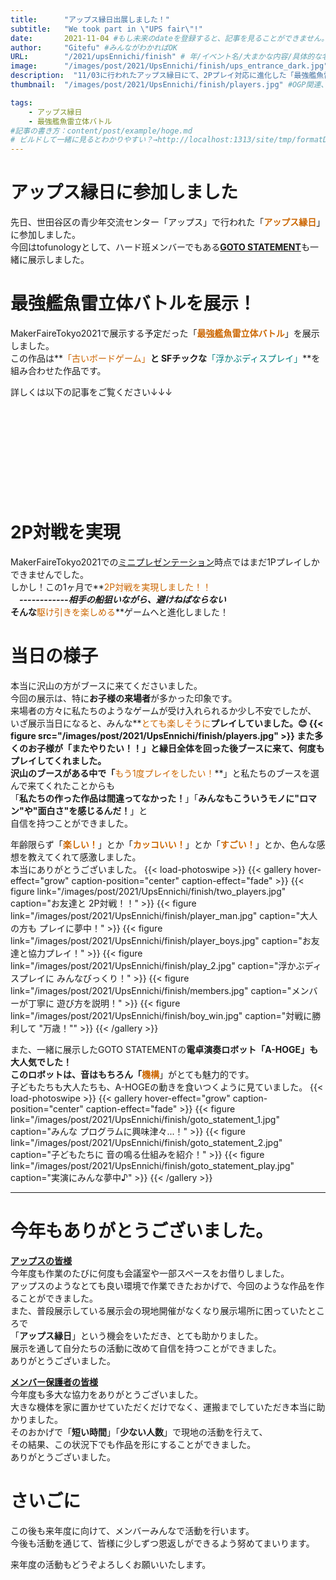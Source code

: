 ```yaml
---
title:      "アップス縁日出展しました！"
subtitle:   "We took part in \"UPS fair\"!"
date:       2021-11-04 #もし未来のdateを登録すると、記事を見ることができません。
author:     "Gitefu" #みんながわかればOK
URL:        "/2021/upsEnnichi/finish" # 年/イベント名/大まかな内容/具体的な名前
image:      "/images/post/2021/UpsEnnichi/finish/ups_entrance_dark.jpg" #題名部分の背景画像
description:  "11/03に行われたアップス縁日にて、2Pプレイ対応に進化した「最強艦魚雷立体バトル」を展示しました！" #OGP関連、OGPやtwitterカードで検索すればわかる
thumbnail:  "/images/post/2021/UpsEnnichi/finish/players.jpg" #OGP関連、OGPやtwitterカードで検索すればわかる

tags:
    - アップス縁日
    - 最強艦魚雷立体バトル
#記事の書き方：content/post/example/hoge.md
# ビルドして一緒に見るとわかりやすい？→http://localhost:1313/site/tmp/formatDemo/
---
```

# アップス縁日に参加しました
先日、世田谷区の青少年交流センター「アップス」で行われた「**<font style="color: #CC6600">アップス縁日</font>**」に参加しました。<br>
今回はtofunologyとして、ハード班メンバーでもある[**GOTO STATEMENT**](https://twitter.com/goto_statement)も一緒に展示しました。


# 最強艦魚雷立体バトルを展示！
MakerFaireTokyo2021で展示する予定だった「**<font style="color: #CC6600">最強艦魚雷立体バトル</font>**」を展示しました。<br>
この作品は**<font style="color: #CC6600">「古いボードゲーム」</font>**と SFチックな**<font style="color: #008080">「浮かぶディスプレイ」</font>**を組み合わせた作品です。

詳しくは以下の記事をご覧ください↓↓↓
<div class="iframely-embed"><div class="iframely-responsive" style="height: 140px; padding-bottom: 0;"><a href="https://tofunology.github.io/site/2021/MFT2021/notice/join/" data-iframely-url="//cdn.iframe.ly/0BCQbKL?card=small"></a></div></div><script async src="//cdn.iframe.ly/embed.js" charset="utf-8"></script>


# 2P対戦を実現
MakerFaireTokyo2021での[ミニプレゼンテーション](https://tofunology.github.io/site/2021/MFT2021/finish/)時点ではまだ1Pプレイしかできませんでした。<br>
しかし！この1ヶ月で**<font style="color: #CC6600">2P対戦を実現しました！！</font>**<br>
　***------------相手の船狙いながら、避けねばならない***<br>
そんな**<font style="color: #CC6600">駆け引きを楽しめる</font>**ゲームへと進化しました！

# 当日の様子
本当に沢山の方がブースに来てくださいました。<br>
今回の展示は、特に**お子様の来場者**が多かった印象です。<br>
来場者の方々に私たちのようなゲームが受け入れられるか少し不安でしたが、<br>
いざ展示当日になると、みんな**<font style="color: #CC6600">とても楽しそうに</font>**プレイしていました。😊
{{< figure src="/images/post/2021/UpsEnnichi/finish/players.jpg" >}}
また多くのお子様が「**またやりたい！！**」と縁日全体を回った後ブースに来て、何度もプレイしてくれました。<br>
沢山のブースがある中で「**<font style="color: #CC6600">もう1度プレイをしたい！</font>**」と私たちのブースを選んで来てくれたことからも<br>
「**私たちの作った作品は間違ってなかった！**」「**みんなもこういうモノに"ロマン"や"面白さ"を感じるんだ！**」と<br>
自信を持つことができました。

年齢限らず「**<font style="color: #CC6600">楽しい！</font>**」とか「**<font style="color: #CC6600">カッコいい！</font>**」とか「**<font style="color: #CC6600">すごい！</font>**」とか、色んな感想を教えてくれて感激しました。<br>
本当にありがとうございました。
{{< load-photoswipe >}}
{{< gallery hover-effect="grow" caption-position="center" caption-effect="fade" >}}
{{< figure link="/images/post/2021/UpsEnnichi/finish/two_players.jpg" caption="お友達と 2P対戦！！" >}}
{{< figure link="/images/post/2021/UpsEnnichi/finish/player_man.jpg" caption="大人の方も プレイに夢中！" >}}
{{< figure link="/images/post/2021/UpsEnnichi/finish/player_boys.jpg" caption="お友達と協力プレイ！" >}}
{{< figure link="/images/post/2021/UpsEnnichi/finish/play_2.jpg" caption="浮かぶディスプレイに みんなびっくり！" >}}
{{< figure link="/images/post/2021/UpsEnnichi/finish/members.jpg" caption="メンバーが丁寧に 遊び方を説明！" >}}
{{< figure link="/images/post/2021/UpsEnnichi/finish/boy_win.jpg" caption="対戦に勝利して \"万歳！\"" >}}
{{< /gallery >}}

また、一緒に展示したGOTO STATEMENTの**電卓演奏ロボット「A-HOGE」**も大人気でした！<br>
このロボットは、音はもちろん「**<font style="color: #CC6600">機構</font>**」がとても魅力的です。<br>
子どもたちも大人たちも、A-HOGEの動きを食いつくように見ていました。
{{< load-photoswipe >}}
{{< gallery hover-effect="grow" caption-position="center" caption-effect="fade" >}}
{{< figure link="/images/post/2021/UpsEnnichi/finish/goto_statement_1.jpg" caption="みんな プログラムに興味津々...！" >}}
{{< figure link="/images/post/2021/UpsEnnichi/finish/goto_statement_2.jpg" caption="子どもたちに 音の鳴る仕組みを紹介！" >}}
{{< figure link="/images/post/2021/UpsEnnichi/finish/goto_statement_play.jpg" caption="実演にみんな夢中♪" >}}
{{< /gallery >}}
*****

# 今年もありがとうございました。
<u><b>アップスの皆様</b></u><br>
今年度も作業のたびに何度も会議室や一部スペースをお借りしました。<br>
アップスのようなとても良い環境で作業できたおかげで、今回のような作品を作ることができました。<br>
また、普段展示している展示会の現地開催がなくなり展示場所に困っていたところで<br>
「**アップス縁日**」という機会をいただき、とても助かりました。<br>
展示を通して自分たちの活動に改めて自信を持つことができました。<br>
ありがとうございました。

<u><b>メンバー保護者の皆様</b></u><br>
今年度も多大な協力をありがとうございました。<br>
大きな機体を家に置かせていただくだけでなく、運搬までしていただき本当に助かりました。<br>
そのおかげで「**短い時間**」「**少ない人数**」で現地の活動を行えて、<br>
その結果、この状況下でも作品を形にすることができました。<br>
ありがとうございました。

# さいごに
この後も来年度に向けて、メンバーみんなで活動を行います。<br>
今後も活動を通じて、皆様に少しずつ恩返しができるよう努めてまいります。

来年度の活動もどうぞよろしくお願いいたします。